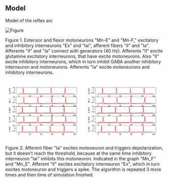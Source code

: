## Model

Model of the reflex arc

![Figure](cheme_rf_arc.png)

Figure 1. 
Extensor and flexor motoneurons "Mn-E" and "Mn-F,"
 excitatory and inhibitory interneurons "Ex" and "Iai",
  afferent fibers "II" and "Ia". 
Afferents "II" and "Ia" connect with generators (40 Hz).
Afferents "II" excite glutamine excitatory interneurons,
 that have excite motoneurons.
Also "II" excite inhibitory interneurons,
 which in turn inhibit GABA another inhibitory interneuron and motoneurons.
Afferents "Ia" excite  motoneurons and inhibitory interneurons.


![Figure](diagram_rf_arc.png)

Figure 2. 
Afferent fiber "Ia" excites motoneuron and triggers depolarization,
 but it doesn't reach the threshold, 
 because at the same time inhibitory interneuron "Iai" inhibits this motoneuron.
Indicated in the graph "Mn_F" and "Mn_E".
Afferent "II" excites excitatory interneuron "Ex",
 which in turn excites motoneuron and triggers a spike.
The algorithm is repeated 3 more times and then time of simulation finished.